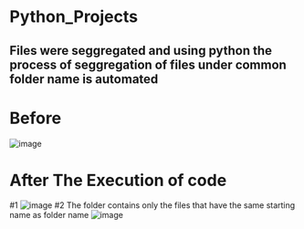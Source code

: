 # Python_Projects

## Files were seggregated and using python the process of seggregation of files under common folder name is automated


# Before 
![image](https://user-images.githubusercontent.com/90482311/214120868-bbcb108e-0ca6-4506-b6ce-8d797c5b0226.png)



# After The Execution of code

#1
![image](https://user-images.githubusercontent.com/90482311/214121212-1f5fb4d7-8249-478a-990e-58976d7d8f27.png)
#2 The folder contains only the files that have the same starting name as folder name
![image](https://user-images.githubusercontent.com/90482311/214121285-abc90a59-db04-4823-b776-150e082be11f.png)
